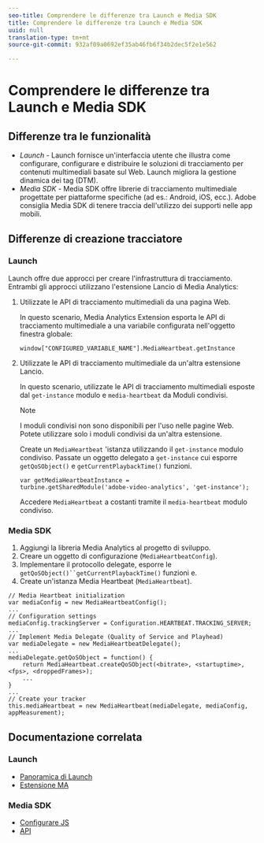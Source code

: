 ```yaml
---
seo-title: Comprendere le differenze tra Launch e Media SDK
title: Comprendere le differenze tra Launch e Media SDK
uuid: null
translation-type: tm+mt
source-git-commit: 932af09a0692ef35ab46fb6f34b2dec5f2e1e562

---
```



# Comprendere le differenze tra Launch e Media SDK

## Differenze tra le funzionalità

* *Launch* - Launch fornisce un'interfaccia utente che illustra come configurare, configurare e distribuire le soluzioni di tracciamento per contenuti multimediali basate sul Web. Launch migliora la gestione dinamica dei tag (DTM).
* *Media SDK* - Media SDK offre librerie di tracciamento multimediale progettate per piattaforme specifiche (ad es.: Android, iOS, ecc.). Adobe consiglia Media SDK di tenere traccia dell'utilizzo dei supporti nelle app mobili.

## Differenze di creazione tracciatore

### Launch

Launch offre due approcci per creare l'infrastruttura di tracciamento. Entrambi gli approcci utilizzano l'estensione Lancio di Media Analytics:

1. Utilizzate le API di tracciamento multimediali da una pagina Web.

   In questo scenario, Media Analytics Extension esporta le API di tracciamento multimediale a una variabile configurata nell'oggetto finestra globale:

   ```
   window["CONFIGURED_VARIABLE_NAME"].MediaHeartbeat.getInstance
   ```

1. Utilizzate le API di tracciamento multimediale da un'altra estensione Lancio.

   In questo scenario, utilizzate le API di tracciamento multimediali esposte dal `get-instance` modulo e `media-heartbeat` da Moduli condivisi.

   >[!NOTE]
   >
   >I moduli condivisi non sono disponibili per l'uso nelle pagine Web. Potete utilizzare solo i moduli condivisi da un'altra estensione.

   Create un `MediaHeartbeat` 'istanza utilizzando il `get-instance` modulo condiviso.
Passate un oggetto delegato a `get-instance` cui esporre `getQoSObject()` e `getCurrentPlaybackTime()` funzioni.

   ```
   var getMediaHeartbeatInstance =
   turbine.getSharedModule('adobe-video-analytics', 'get-instance');
   ```

   Accedere `MediaHeartbeat` a costanti tramite il `media-heartbeat` modulo condiviso.

### Media SDK

1. Aggiungi la libreria Media Analytics al progetto di sviluppo.
1. Creare un oggetto di configurazione (`MediaHeartbeatConfig`).
1. Implementare il protocollo delegate, esporre le `getQoSObject()``getCurrentPlaybackTime()` funzioni e.
1. Create un'istanza Media Heartbeat (`MediaHeartbeat`).

```
// Media Heartbeat initialization
var mediaConfig = new MediaHeartbeatConfig();
...
// Configuration settings
mediaConfig.trackingServer = Configuration.HEARTBEAT.TRACKING_SERVER;
...
// Implement Media Delegate (Quality of Service and Playhead)
var mediaDelegate = new MediaHeartbeatDelegate();
...
mediaDelegate.getQoSObject = function() {
    return MediaHeartbeat.createQoSObject(<bitrate>, <startuptime>, <fps>, <droppedFrames>);
    ...
}
...
// Create your tracker
this.mediaHeartbeat = new MediaHeartbeat(mediaDelegate, mediaConfig, appMeasurement);
```

## Documentazione correlata

### Launch

* [Panoramica di Launch](https://docs.adobe.com/content/help/en/launch/using/overview.html)
* [Estensione MA](https://docs.adobe.com/content/help/en/launch/using/extensions-ref/adobe-extension/media-analytics-extension/overview.html)

### Media SDK

* [Configurare JS](/help/sdk-implement/setup/set-up-js.md)
* [API](https://adobe-marketing-cloud.github.io/media-sdks/reference/javascript/MediaHeartbeat.html)

